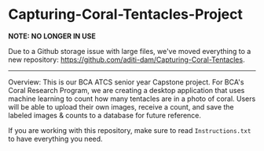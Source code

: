 # Capturing-Coral-Tentacles-Project

**NOTE: NO LONGER IN USE**

Due to a Github storage issue with large files, we've moved everything to a new repository: 
https://github.com/aditi-dam/Capturing-Coral-Tentacles.

-------------------------------------------------------------------------------------------------------------------------------------------------------------------------

Overview:
This is our BCA ATCS senior year Capstone project. For BCA's Coral Research Program, we are creating a desktop application that uses machine learning to count how many tentacles are in a photo of coral. Users will be able to upload their own images, receive a count, and save the labeled images & counts to a database for future reference.

If you are working with this repository, make sure to read `Instructions.txt` to have everything you need.
